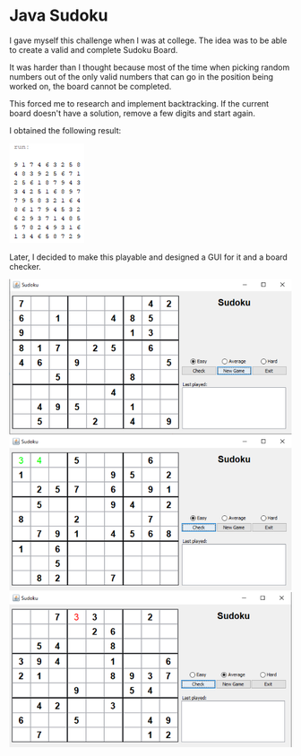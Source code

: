 # Java Sudoku

I gave myself this challenge when I was at college.
The idea was to be able to create a valid and complete Sudoku Board.

It was harder than I thought because most of the time when picking random numbers out of the only valid numbers that can go in the position being worked on, the board cannot be completed.

This forced me to research and implement backtracking. If the current board doesn't have a solution, remove a few digits and start again.

I obtained the following result:

![](https://github.com/musevarg/Java-Sudoku/blob/master/pic1.png?raw=true)

Later, I decided to make this playable and designed a GUI for it and a board checker.

![](https://github.com/musevarg/Java-Sudoku/blob/master/pic2.png?raw=true)
![](https://github.com/musevarg/Java-Sudoku/blob/master/pic3.png?raw=true)
![](https://github.com/musevarg/Java-Sudoku/blob/master/pic4.png?raw=true)
